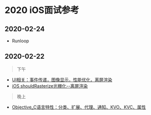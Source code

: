 # 2020 iOS面试参考

## 2020-02-24

- Runloop


## 2020-02-22
> 下午
- [UI相关：事件传递，图像显示，性能优化，离屏渲染](https://www.jianshu.com/p/7c44c3b2a056)
- [iOS shouldRasterize光栅化--离屏渲染](https://www.jianshu.com/p/ce73e3836730)
> 晚上
- [Objective_C语言特性：分类、扩展、代理、通知、KVO、KVC、属性](https://www.jianshu.com/p/e70bac443cf2)